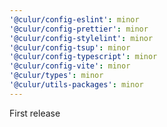 ```yaml
---
'@culur/config-eslint': minor
'@culur/config-prettier': minor
'@culur/config-stylelint': minor
'@culur/config-tsup': minor
'@culur/config-typescript': minor
'@culur/config-vite': minor
'@culur/types': minor
'@culur/utils-packages': minor
---
```


First release
